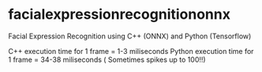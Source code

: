 # facialexpressionrecognitiononnx
Facial Expression Recognition using C++ (ONNX) and Python (Tensorflow)

C++ execution time for 1 frame = 1-3 miliseconds
Python execution time for 1 frame = 34-38 miliseconds ( Sometimes spikes up to 100!!)
